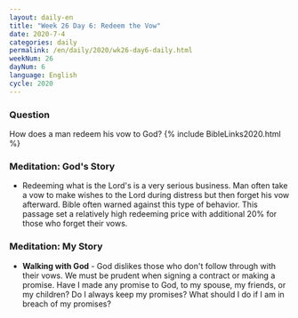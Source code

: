 ```yaml
---
layout: daily-en
title: "Week 26 Day 6: Redeem the Vow"
date: 2020-7-4 
categories: daily
permalink: /en/daily/2020/wk26-day6-daily.html
weekNum: 26
dayNum: 6
language: English
cycle: 2020
---
```

### Question     
How does a man redeem his vow to God?
{% include BibleLinks2020.html %} 

### Meditation: God's Story   
+ Redeeming what is the Lord's is a very serious business. Man often take a vow to make wishes to the Lord during distress but then forget his vow afterward. Bible often warned against this type of behavior. This passage set a relatively high redeeming price with additional 20% for those who forget their vows. 

### Meditation: My Story   
+ **Walking with God** - God dislikes those who don't follow through with their vows. We must be prudent when signing a contract or making a promise. Have I made any promise to God, to my spouse, my friends, or my children? Do I always keep my promises? What should I do if I am in breach of my promises?
